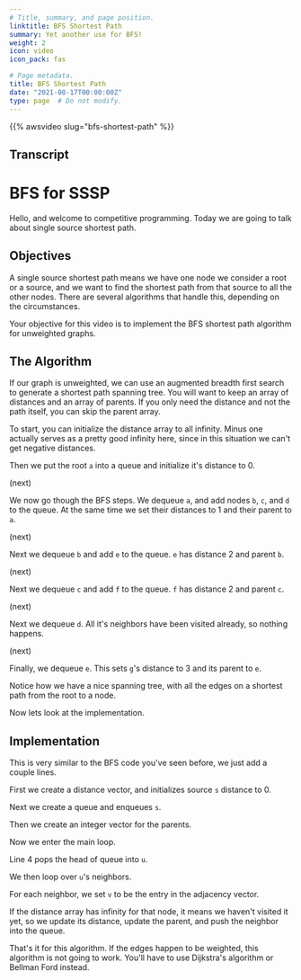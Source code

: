 ```yaml
---
# Title, summary, and page position.
linktitle: BFS Shortest Path 
summary: Yet another use for BFS!
weight: 2
icon: video
icon_pack: fas

# Page metadata.
title: BFS Shortest Path 
date: "2021-08-17T00:00:00Z"
type: page  # Do not modify.
---
```


{{% awsvideo slug="bfs-shortest-path" %}}

## Transcript

# BFS for SSSP

Hello, and welcome to competitive programming.  Today we are going to talk
about single source shortest path.

## Objectives

A single source shortest path means we have one node we consider a root
or a source, and we want to find the shortest path from that source
to all the other nodes.  There are several algorithms that handle
this, depending on the circumstances.

Your objective for this video is to implement the BFS shortest path algorithm
for unweighted graphs.

## The Algorithm

If our graph is unweighted, we can use an augmented breadth first search
to generate a shortest path spanning tree.  You will want to keep
an array of distances and an array of parents.
If you only need the distance and not the path itself, you can skip
the parent array.

To start, you can initialize the distance array to all infinity.
Minus one actually serves as a pretty good infinity here, since in this
situation we can't get negative distances.

Then we put the root `a` into a queue and initialize it's distance to
0.

(next)

We now go though the BFS steps.  We dequeue `a`, and add
nodes `b`, `c`, and `d` to the queue.  At the same time we set
their distances to 1 and their parent to `a`.

(next)

Next we dequeue `b` and add `e` to the queue.  `e` has distance 2
and parent `b`.

(next)

Next we dequeue `c` and add `f` to the queue.  `f` has distance 2
and parent `c`.

(next)

Next we dequeue `d`.  All it's neighbors have been visited already,
so nothing happens.

(next)

Finally, we dequeue `e`.  This sets `g`'s distance to 3 and its parent
to `e`.

Notice how we have a nice spanning tree, with all the edges on a shortest
path from the root to a node.

Now lets look at the implementation.

## Implementation

This is very similar to the BFS code you've seen before, we just add
a couple lines.

First we create a distance vector, and initializes source `s`
distance to 0.

Next we create a queue and enqueues `s`.

Then we create an integer vector for the parents.

Now we enter the main loop.

Line 4 pops the head of queue into `u`.

We then loop over `u`'s neighbors.

For each neighbor, we set `v` to be the entry in the adjacency
vector.

If the distance array has infinity for that node, it means we haven't
visited it yet, so we update its distance,
update the parent, and push the neighbor into the queue.


That's it for this algorithm.  If the edges happen to be weighted,
this algorithm is not going to work.  You'll have to use Dijkstra's
algorithm or Bellman Ford instead.
